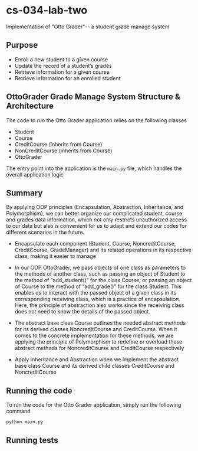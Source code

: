# cs-034-lab-two
Implementation of "Otto Grader"-- a student grade manage system

## Purpose
- Enroll a new student to a given course
- Update the record of a student’s grades
- Retrieve information for a given course
- Retrieve information for an enrolled student

## OttoGrader Grade Manage System Structure & Architecture
The code to run the Otto Grader application relies on the following classes


- Student
- Course
- CreditCourse (inherits from Course)
- NonCreditCourse (inherits from Course)
- OttoGrader

The entry point into the application is the `main.py` file, which handles the overall application logic

## Summary

By applying OOP principles (Encapsulation, Abstraction, Inheritance, and Polymorphism), we can better organize our
complicated student, course and grades data information, which not only  restricts unauthorized access to our data
but also is convenient for us to adapt and extend our codes for different scenarios in the future.

- Encapsulate each component (Student, Course, NoncreditCourse, CreditCourse, GradeManager) and its related
  operations in its respective class, making it easier to manage

- In our OOP OttoGrader, we pass objects of one class as parameters to the methods of another class, such as passing
  an object of Student to the method of “add_student()” for the class Course, or passing an object of Course to the
  method of “add_grade()” for the class Student. This enables us to interact with the passed object of a given class
  in its corresponding receiving class, which is a practice of encapsulation. Here, the principle of abstraction also
  works since the receiving class does not need to know the details of the passed object.
  
- The abstract base class Course outlines the needed abstract methods for its derived classes NoncreditCourse
  and CreditCourse. When it comes to the concrete implementation for these methods, we are applying the principle
  of Polymorphism to redefine or overload these abstract methods for NoncreditCourse and CreditCourse respectively

- Apply Inheritance and Abstraction when we implement the abstract base class Course and its derived child classes
  CreditCourse and NoncreditCourse


## Running the code
To run the code for the Otto Grader application, simply run the following command
```commandline
python main.py
```

## Running tests
<tbd>
